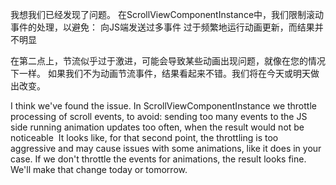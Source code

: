我想我们已经发现了问题。
在ScrollViewComponentInstance中，我们限制滚动事件的处理，以避免：
向JS端发送过多事件
过于频繁地运行动画更新，而结果并不明显

在第二点上，节流似乎过于激进，可能会导致某些动画出现问题，就像在您的情况下一样。
如果我们不为动画节流事件，结果看起来不错。我们将在今天或明天做出改变。

I  think we've found the issue.
In ScrollViewComponentInstance we throttle processing of scroll events, to avoid:
sending too many events to the JS side
running animation updates too often, when the result would not be noticeable
﻿
It looks like, for that second point, the throttling is too aggressive and may cause issues with some animations, like it does in your case.
If we don't throttle the events for animations, the result looks fine. We'll make that change today or tomorrow.
